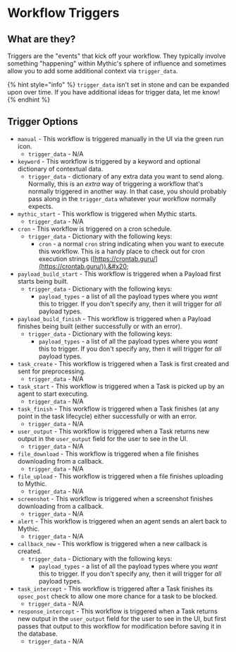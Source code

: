 # Workflow Triggers

## What are they?

Triggers are the "events" that kick off your workflow. They typically involve something "happening" within Mythic's sphere of influence and sometimes allow you to add some additional context via `trigger_data`.&#x20;

{% hint style="info" %}
`trigger_data` isn't set in stone and can be expanded upon over time. If you have additional ideas for trigger data, let me know!
{% endhint %}

## Trigger Options

* `manual` - This workflow is triggered manually in the UI via the green run icon.
  * `trigger_data` - N/A
* `keyword` - This workflow is triggered by a keyword and optional dictionary of contextual data.
  * `trigger_data` - dictionary of any extra data you want to send along. Normally, this is an _extra_ way of triggering a workflow that's normally triggered in another way. In that case, you should probably pass along in the `trigger_data` whatever your workflow normally expects.
* `mythic_start` - This workflow is triggered when Mythic starts.
  * `trigger_data` - N/A
* `cron` - This workflow is triggered on a cron schedule.
  * `trigger_data` - Dictionary with the following keys:
    * `cron` - a normal `cron` string indicating when you want to execute this workflow. This is a handy place to check out for cron execution strings ([https://crontab.guru/](https://crontab.guru/)).&#x20;
* `payload_build_start` - This workflow is triggered when a Payload first starts being built.
  * `trigger_data` - Dictionary with the following keys:
    * `payload_types` - a list of all the payload types where you _want_ this to trigger. If you don't specify any, then it will trigger for _all_ payload types.
* `payload_build_finish` - This workflow is triggered when a Payload finishes being built (either successfully or with an error).
  * `trigger_data` - Dictionary with the following keys:
    * `payload_types` - a list of all the payload types where you _want_ this to trigger. If you don't specify any, then it will trigger for _all_ payload types.
* `task_create` - This workflow is triggered when a Task is first created and sent for preprocessing.
  * `trigger_data` - N/A
* `task_start` - This workflow is triggered when a Task is picked up by an agent to start executing.
  * `trigger_data` - N/A
* `task_finish` - This workflow is triggered when a Task finishes (at any point in the task lifecycle) either successfully or with an error.
  * `trigger_data` - N/A
* `user_output` - This workflow is triggered when a Task returns new output in the `user_output` field for the user to see in the UI.
  * `trigger_data` - N/A
* `file_download` - This workflow is triggered when a file finishes downloading from a callback.
  * `trigger_data` - N/A
* `file_upload` - This workflow is triggered when a file finishes uploading to Mythic.
  * `trigger_data` - N/A
* `screenshot` - This workflow is triggered when a screenshot finishes downloading from a callback.
  * `trigger_data` - N/A
* `alert` - This workflow is triggered when an agent sends an alert back to Mythic.&#x20;
  * `trigger_data` - N/A
* `callback_new` - This workflow is triggered when a new callback is created.
  * `trigger_data` - Dictionary with the following keys:
    * `payload_types` - a list of all the payload types where you _want_ this to trigger. If you don't specify any, then it will trigger for _all_ payload types.
* `task_intercept` - This workflow is triggered after a Task finishes its `opsec_post` check to allow one more chance for a task to be blocked.
  * `trigger_data` - N/A
* `response_intercept` - This workflow is triggered when a Task returns new output in the `user_output` field for the user to see in the UI, but first passes that output to this workflow for modification before saving it in the database.
  * `trigger_data` - N/A

